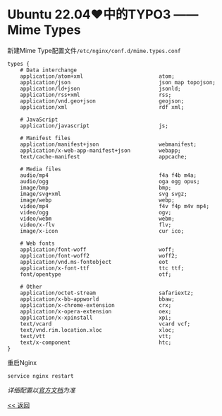 # Ubuntu 22.04♥中的TYPO3 —— Mime Types

新建Mime Type配置文件`/etc/nginx/conf.d/mime.types.conf`

    types {
        # Data interchange
        application/atom+xml                        atom;
        application/json                            json map topojson;
        application/ld+json                         jsonld;
        application/rss+xml                         rss;
        application/vnd.geo+json                    geojson;
        application/xml                             rdf xml;

        # JavaScript
        application/javascript                      js;

        # Manifest files
        application/manifest+json                   webmanifest;
        application/x-web-app-manifest+json         webapp;
        text/cache-manifest                         appcache;

        # Media files
        audio/mp4                                   f4a f4b m4a;
        audio/ogg                                   oga ogg opus;
        image/bmp                                   bmp;
        image/svg+xml                               svg svgz;
        image/webp                                  webp;
        video/mp4                                   f4v f4p m4v mp4;
        video/ogg                                   ogv;
        video/webm                                  webm;
        video/x-flv                                 flv;
        image/x-icon                                cur ico;

        # Web fonts
        application/font-woff                       woff;
        application/font-woff2                      woff2;
        application/vnd.ms-fontobject               eot
        application/x-font-ttf                      ttc ttf;
        font/opentype                               otf;

        # Other
        application/octet-stream                    safariextz;
        application/x-bb-appworld                   bbaw;
        application/x-chrome-extension              crx;
        application/x-opera-extension               oex;
        application/x-xpinstall                     xpi;
        text/vcard                                  vcard vcf;
        text/vnd.rim.location.xloc                  xloc;
        text/vtt                                    vtt;
        text/x-component                            htc;
    }

重启Nginx

    service nginx restart

*详细配置以[官方文档](http://nginx.org/en/docs/http/ngx_http_core_module.html#types)为准*

[<< 返回](../README.md)